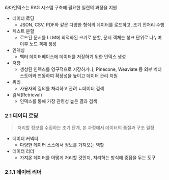 라마인덱스는 RAG 시스템 구축에 필요한 일련의 과정을 지원

- 데이터 로딩
	- JSON, CSV, PDF와 같은 다양한 형식의 데이터를 로드하고, 초기 전처리 수행
- 텍스트 분할
	- 로드된 문서를 LLM에 최적화된 크기로 분할, 문서 객체는 청크 단위로 나누며 이후 노드 객체 생성
- 인덱싱
	- 벡터 데이터베이스에 데이터를 저장하기 위한 인덱스 생성
- 저장
	- 생성된 인덱스를 영구적으로 저장하거나, Pinecone, Weaviate 등 외부 벡터 스토어와 연동하여 확장성을 높이고 데이터 관리 지원
- 쿼리
	- 사용자의 질의를 처리하고 관려 ㄴ데이터 검색
- 검색(Retrieval)
	- 인덱스를 통해 가장 관련성 높은 결과 검색


### 2.1 데이터 로딩
> 처리할 정보를 수집하는 초기 단계, 본 과정에서 데이터의 품질과 구조 결정

- 데이터 커넥터
	- 다양한 데이터 소스에서 정보를 가져오는 역할
- 데이터 리더
	- 가져온 데이터를 어떻게 처리할 것인지, 처리하는 방식에 중점을 두는 도구

### 2.1.1 데이터 리더
